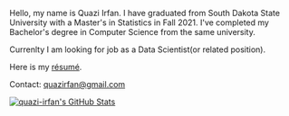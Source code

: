 Hello, my name is Quazi Irfan. I have graduated from South Dakota State University with a Master's in Statistics in Fall 2021. I've completed my Bachelor's degree in Computer Science from the same university.

Currenlty I am looking for job as a Data Scientist(or related position). 

Here is my [résumé](https://github.com/quazi-irfan/quazi-irfan/raw/main/Quazi%20Irfan.pdf).

Contact: quazirfan@gmail.com

[![quazi-irfan's GitHub Stats](https://github-readme-stats.vercel.app/api?username=quazi-irfan&show_icons=true&hide_rank=true)](https://github.com/quazi-irfan)
